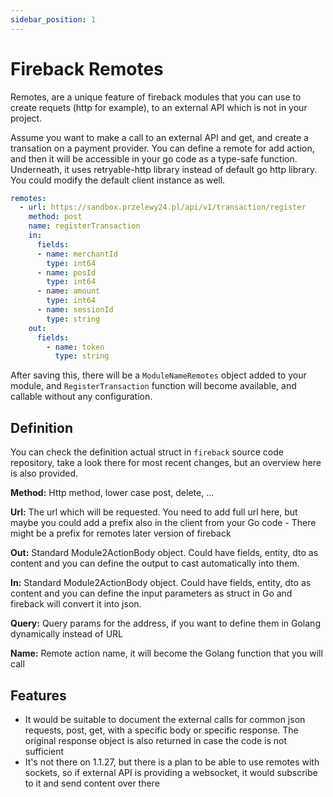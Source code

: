```yaml
---
sidebar_position: 1
---
```


# Fireback Remotes

Remotes, are a unique feature of fireback modules that you can use to create requets (http for example),
to an external API which is not in your project.

Assume you want to make a call to an external API and get, and create a transation on a payment provider.
You can define a remote for add action, and then it will be accessible in your go code as a type-safe
function. Underneath, it uses retryable-http library instead of default go http library.
You could modify the default client instance as well.


```yaml
remotes:
  - url: https://sandbox.przelewy24.pl/api/v1/transaction/register
    method: post
    name: registerTransaction
    in:
      fields:
      - name: merchantId
        type: int64
      - name: posId
        type: int64
      - name: amount
        type: int64
      - name: sessionId
        type: string
    out:
      fields:
        - name: token
          type: string
```

After saving this, there will be a `ModuleNameRemotes` object added to your module, and `RegisterTransaction`
function will become available, and callable without any configuration.

## Definition

You can check the definition actual struct in `fireback` source code repository, take a look there for most
recent changes, but an overview here is also provided.


**Method:** Http method, lower case post, delete, ...

**Url:** The url which will be requested. You need to add full url here, but maybe you could add a prefix
also in the client from your Go code - There might be a prefix for remotes later version of fireback


**Out:** Standard Module2ActionBody object. Could have fields, entity, dto as content and you
can define the output to cast automatically into them.

**In:** Standard Module2ActionBody object. Could have fields, entity, dto as content and you 
can define the input parameters as struct in Go and fireback will convert it into json.

**Query:** Query params for the address, if you want to define them in Golang dynamically instead of URL

**Name:** Remote action name, it will become the Golang function that you will call



## Features

- It would be suitable to document the external calls for common json requests, post, get, with a specific
body or specific response. The original response object is also returned in case the code is not sufficient
- It's not there on 1.1.27, but there is a plan to be able to use remotes with sockets, so if external API
is providing a websocket, it would subscribe to it and send content over there